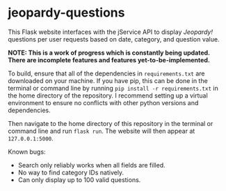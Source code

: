 # jeopardy-questions

This Flask website interfaces with the jService API to display *Jeopardy!* questions per user requests based on date, category, and question value.

**NOTE: This is a work of progress which is constantly being updated. There are incomplete features and features yet-to-be-implemented.**

To build, ensure that all of the dependencies in `requirements.txt` are downloaded on your machine. If you have pip, this can be done in the terminal or command line by running `pip install -r requirements.txt` in the home directory of the repository. I recommend setting up a virtual environment to ensure no conflicts with other python versions and dependencies.

Then navigate to the home directory of this repository in the terminal or command line and run `flask run`. The website will then appear at `127.0.0.1:5000`.

Known bugs:
- Search only reliably works when all fields are filled.
- No way to find category IDs natively.
- Can only display up to 100 valid questions.
